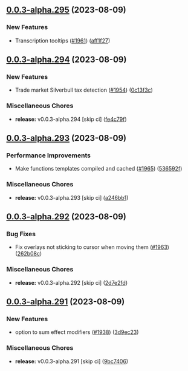 ## [0.0.3-alpha.295](https://github.com/Wynntils/Artemis/compare/v0.0.3-alpha.294...v0.0.3-alpha.295) (2023-08-09)


### New Features

* Transcription tooltips ([#1961](https://github.com/Wynntils/Artemis/issues/1961)) ([aff1f27](https://github.com/Wynntils/Artemis/commit/aff1f27437d7a2b34f34dcc48fd2fdfd193c85a9))

## [0.0.3-alpha.294](https://github.com/Wynntils/Artemis/compare/v0.0.3-alpha.293...v0.0.3-alpha.294) (2023-08-09)


### New Features

* Trade market Silverbull tax detection ([#1954](https://github.com/Wynntils/Artemis/issues/1954)) ([0c13f3c](https://github.com/Wynntils/Artemis/commit/0c13f3cc07da97db7402259d9db50a24ff0a0d57))


### Miscellaneous Chores

* **release:** v0.0.3-alpha.294 [skip ci] ([fe4c79f](https://github.com/Wynntils/Artemis/commit/fe4c79f405e98cbc6948b03114440f82731a263f))

## [0.0.3-alpha.293](https://github.com/Wynntils/Artemis/compare/v0.0.3-alpha.292...v0.0.3-alpha.293) (2023-08-09)


### Performance Improvements

* Make functions templates compiled and cached ([#1965](https://github.com/Wynntils/Artemis/issues/1965)) ([536592f](https://github.com/Wynntils/Artemis/commit/536592f6fcd7c621b4a4b5e423a96fca62a33929))


### Miscellaneous Chores

* **release:** v0.0.3-alpha.293 [skip ci] ([a246bb1](https://github.com/Wynntils/Artemis/commit/a246bb177a5713dab2b464da01b444acee40d658))

## [0.0.3-alpha.292](https://github.com/Wynntils/Artemis/compare/v0.0.3-alpha.291...v0.0.3-alpha.292) (2023-08-09)


### Bug Fixes

* Fix overlays not sticking to cursor when moving them ([#1963](https://github.com/Wynntils/Artemis/issues/1963)) ([262b08c](https://github.com/Wynntils/Artemis/commit/262b08c7feae096f0fd044c6470f7cd054f7b536))


### Miscellaneous Chores

* **release:** v0.0.3-alpha.292 [skip ci] ([2d7e2fd](https://github.com/Wynntils/Artemis/commit/2d7e2fd51e8c0aa16c97dc4efcde937b19485def))

## [0.0.3-alpha.291](https://github.com/Wynntils/Artemis/compare/v0.0.3-alpha.290...v0.0.3-alpha.291) (2023-08-09)


### New Features

* option to sum effect modifiers ([#1938](https://github.com/Wynntils/Artemis/issues/1938)) ([3d9ec23](https://github.com/Wynntils/Artemis/commit/3d9ec231db5b467d833129bdefee2b2758c58dd0))


### Miscellaneous Chores

* **release:** v0.0.3-alpha.291 [skip ci] ([9bc7406](https://github.com/Wynntils/Artemis/commit/9bc74066479213b2e818a140da1cc1f478c7f1f3))

